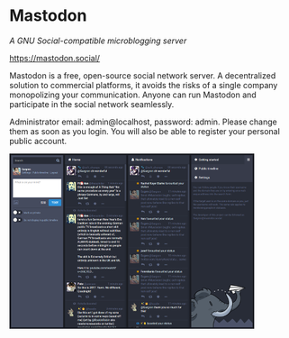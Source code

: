# Mastodon
_A GNU Social-compatible microblogging server_

https://mastodon.social/

Mastodon is a free, open-source social network server. A decentralized solution to commercial platforms, 
it avoids the risks of a single company monopolizing your communication. 
Anyone can run Mastodon and participate in the social network seamlessly.

Administrator email: admin@localhost, password: admin. Please change them as soon as you login. 
You will also be able to register your personal public account.

[![](screenshots/0_mastodon_index_small.png)](screenshots/0_mastodon_index.png)
